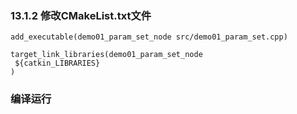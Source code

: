 ### 13.1.2 修改CMakeList.txt文件
    add_executable(demo01_param_set_node src/demo01_param_set.cpp)

    target_link_libraries(demo01_param_set_node 
     ${catkin_LIBRARIES}
    )
### 编译运行